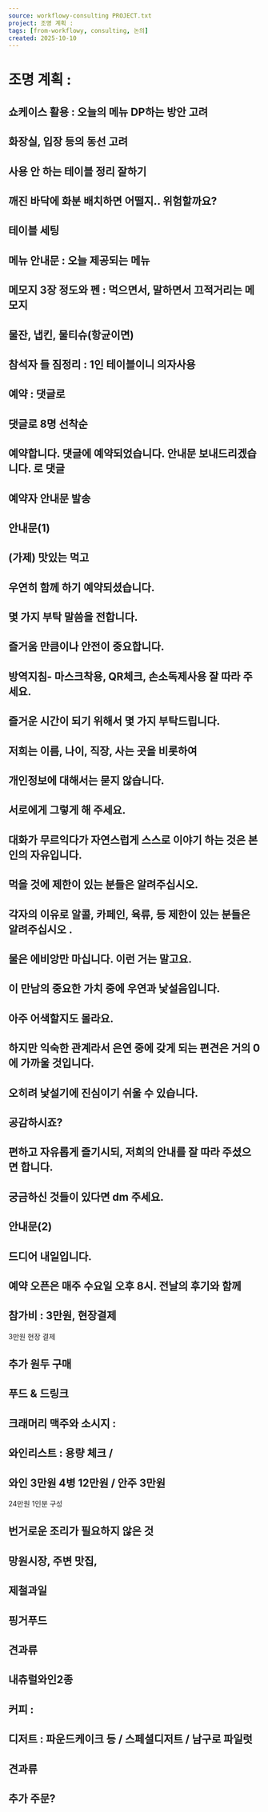 ```yaml
---
source: workflowy-consulting PROJECT.txt
project: 조명 계획 :
tags: [from-workflowy, consulting, 논의]
created: 2025-10-10
---
```


# 조명 계획 :

## 쇼케이스 활용 : 오늘의 메뉴 DP하는 방안 고려


## 화장실, 입장 등의 동선 고려


## 사용 안 하는 테이블 정리 잘하기


## 깨진 바닥에 화분 배치하면 어떨지.. 위험할까요?


## 테이블 세팅


## 메뉴 안내문 : 오늘 제공되는 메뉴


## 메모지 3장 정도와 펜 : 먹으면서, 말하면서 끄적거리는 메모지


## 물잔, 냅킨, 물티슈(항균이면)


## 참석자 들 짐정리 : 1인 테이블이니 의자사용


## 예약 : 댓글로


## 댓글로 8명 선착순


## 예약합니다. 댓글에 예약되었습니다. 안내문 보내드리겠습니다. 로 댓글


## 예약자 안내문 발송


## 안내문(1)


## (가제) 맛있는 먹고


## 우연히 함께 하기 예약되셨습니다.


## 몇 가지 부탁 말씀을 전합니다.


## 즐거움 만큼이나 안전이 중요합니다.


## 방역지침- 마스크착용, QR체크, 손소독제사용 잘 따라 주세요.


## 즐거운 시간이 되기 위해서 몇 가지 부탁드립니다.


## 저희는 이름, 나이, 직장, 사는 곳을 비롯하여


## 개인정보에 대해서는 묻지 않습니다.


## 서로에게 그렇게 해 주세요.


## 대화가 무르익다가 자연스럽게 스스로 이야기 하는 것은  본인의 자유입니다.


## 먹을 것에 제한이 있는 분들은 알려주십시오.


## 각자의 이유로 알콜, 카페인, 육류, 등 제한이 있는 분들은 알려주십시오 .


## 물은 에비앙만 마십니다. 이런 거는 말고요.


## 이 만남의 중요한 가치 중에 우연과 낯설음입니다.


## 아주 어색할지도 몰라요.


## 하지만 익숙한 관계라서 은연 중에 갖게 되는 편견은 거의 0에 가까울 것입니다.


## 오히려 낯설기에 진심이기 쉬울 수 있습니다.


## 공감하시죠?


## 편하고 자유롭게 즐기시되, 저희의 안내를 잘 따라 주셨으면 합니다.


## 궁금하신 것들이 있다면 dm 주세요.


## 안내문(2)


## 드디어 내일입니다.


## 예약 오픈은 매주 수요일 오후 8시. 전날의 후기와 함께



## 참가비 : 3만원, 현장결제

3만원 현장 결제

## 추가 원두 구매


## 푸드 & 드링크


## 크래머리 맥주와 소시지 :


## 와인리스트 : 용량 체크 /




## 와인 3만원 4병 12만원 / 안주 3만원

24만원
1인분 구성

## 번거로운 조리가 필요하지 않은 것


## 망원시장, 주변 맛집,


## 제철과일


## 핑거푸드


## 견과류


## 내츄럴와인2종


## 커피 :


## 디저트 : 파운드케이크 등 / 스페셜디저트 / 남구로 파일럿


## 견과류


## 추가 주문?
